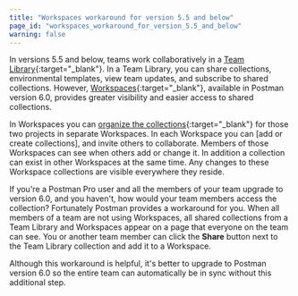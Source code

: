 ```yaml
---
title: "Workspaces workaround for version 5.5 and below"
page_id: "workspaces_workaround_for_version_5.5_and_below"
warning: false
---
```


In versions 5.5 and below, teams work collaboratively in a [Team Library](/docs/postman/team_library/setting_up_team_library){:target="_blank"}. 
In a Team Library, you can share collections, environmental templates, view team updates, and subscribe to shared collections. 
However, [Workspaces](/docs/postman/workspaces/intro_to_workspaces){:target="_blank"}, available in Postman version 6.0, 
provides greater visibility and easier access to shared collections. 

In Workspaces you can [organize the collections](/docs/postman/team_library/setting_up_team_library){:target="_blank"} for 
those two projects in separate Workspaces. In each Workspace you can [add or create collections], 
and invite others to 
collaborate. Members of those Workspaces can see when others add or change it. In addition a collection can exist in other 
Workspaces at the same time. Any changes to these Workspace collections are visible everywhere they reside.

If you're a Postman Pro user and all the members of your team upgrade to version 6.0, and you haven't, how would your team 
members access the collection? Fortunately Postman provides a workaround for you. When all members of a team are not using 
Workspaces, all shared collections from a Team Library and Workspaces appear on a page that everyone on the team can see. 
You or another team member can click the **Share** button next to the Team Library collection and add it to a Workspace.

Although this workaround is helpful, it's better to upgrade to Postman version 6.0 so the entire team can automatically 
be in sync without this additional step.

